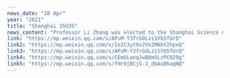 ```yaml
---
news_date: "28 Apr"
year: "2021"
title: "Shanghai 35U35"
news_content: "Professor Li Zhang was elected to the Shanghai Science & Technology 35 Under 35"
link: "https://mp.weixin.qq.com/s/APuM-Y3frGOLziSYb5fUrQ"
link2: "https://mp.weixin.qq.com/s/IeIC3ytXx2Vn2MAhY2hpxQ"
link3: "https://mp.weixin.qq.com/s/APuM-Y3frGOLziSYb5fUrQ"
link4: "https://mp.weixin.qq.com/s/CEmULwnqJwBQmSLzPC829g"
link5: "https://mp.weixin.qq.com/s/fHr9jBCjS-J_dbAsBhaqNQ"
---
```

